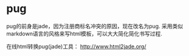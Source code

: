 

# pug
pug的前身是jade，因为注册商标名冲突的原因，现在改名为pug.
采用类似markdown语言的风格来写html模板，可以大大简化简化书写过程.

在线html转换pug(jade)工具： http://www.html2jade.org/